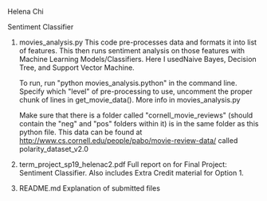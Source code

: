 Helena Chi

Sentiment Classifier

1)  movies_analysis.py
    This code pre-processes data and formats it into list of features. This then runs
    sentiment analysis on those features with Machine Learning Models/Classifiers. Here
    I usedNaive Bayes, Decision Tree, and Support Vector Machine.

    To run, run "python movies_analysis.python" in the command line.
    Specify which "level" of pre-processing to use, uncomment the proper chunk of lines in get_movie_data().
    More info in movies_analysis.py

    Make sure that there is a folder called "cornell_movie_reviews" (should contain the "neg" and "pos" folders
    within it) is in the same folder as this python file. This data can be found at http://www.cs.cornell.edu/people/pabo/movie-review-data/ called polarity_dataset_v2.0

2)  term_project_sp19_helenac2.pdf
    Full report on for Final Project: Sentiment Classifier.
    Also includes Extra Credit material for Option 1.

3)  README.md
    Explanation of submitted files
